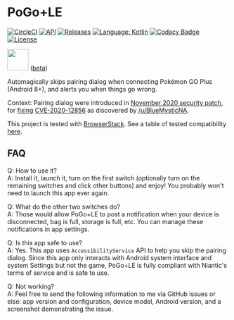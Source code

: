 # PoGo+LE

[![CircleCI](https://circleci.com/gh/Mygod/pogoplusle.svg?style=shield)](https://circleci.com/gh/Mygod/pogoplusle)
[![API](https://img.shields.io/badge/API-24%2B-brightgreen.svg?style=flat)](https://android-arsenal.com/api?level=24)
[![Releases](https://img.shields.io/github/downloads/Mygod/pogoplusle/total.svg)](https://github.com/Mygod/pogoplusle/releases)
[![Language: Kotlin](https://img.shields.io/github/languages/top/Mygod/pogoplusle.svg)](https://github.com/Mygod/pogoplusle/search?l=kotlin)
[![Codacy Badge](https://app.codacy.com/project/badge/Grade/e70e52b1a58045819b505c09edcae816)](https://www.codacy.com/gh/Mygod/pogoplusle/dashboard?utm_source=github.com&amp;utm_medium=referral&amp;utm_content=Mygod/pogoplusle&amp;utm_campaign=Badge_Grade)
[![License](https://img.shields.io/github/license/Mygod/pogoplusle.svg)](LICENSE)

<a href="https://play.google.com/store/apps/details?id=be.mygod.pogoplusplus"><img src="https://play.google.com/intl/en_us/badges/images/generic/en-play-badge.png" height="48"></a>
([beta](https://play.google.com/apps/testing/be.mygod.pogoplusplus))

Automagically skips pairing dialog when connecting Pokémon GO Plus (Android 8+), and alerts you when things go wrong.

Context: Pairing dialog were introduced in [November 2020 security patch](https://source.android.com/security/bulletin/2020-11-01), for [fixing](https://android.googlesource.com/platform/system/bt/+/b3f12befdc4def7d695b6f1049cd02238eb1e4a8) [CVE-2020-12856](https://github.com/alwentiu/COVIDSafe-CVE-2020-12856) as discovered by [/u/BlueMysticNA](https://www.reddit.com/r/TheSilphRoad/comments/jujfm4/comment/gcdk4eb/).

This project is tested with [BrowserStack](https://email.browserstack.com/c/eJwljEtuwyAQQE9T77D4DeAFZ4mAGRyU2DSAZfX2Re36fcgLY0EIBSAW9BAB7VK8UeiU1hk0x_iQKsjItykZQkqKWy1sdmsvSK_yYbnR56JzsIzsu-LVKfQh2BHKqdjeiE6GYDeILm1MdgvjS3Oa-L3OtD-R-mtN9ViePrgtoI2UuBMpCjBSa0hWO4pamqyXt7_ve42t3p1aHyH9l80fP3vFPi4sdd73v_skv_bLR70).
See a table of tested compatibility [here](https://github.com/Mygod/pogoplusle/wiki/Device-compatibility-table-for-Bluetooth-pairing-assistant).

## FAQ

Q: How to use it?  
A: Install it, launch it, turn on the first switch (optionally turn on the remaining switches and click other buttons) and enjoy! You probably won't need to launch this app ever again.

Q: What do the other two switches do?  
A: Those would allow PoGo+LE to post a notification when your device is disconnected, bag is full, storage is full, etc. You can manage these notifications in app settings.

Q: Is this app safe to use?  
A: Yes. This app uses `AccessibilityService` API to help you skip the pairing dialog. Since this app only interacts with Android system interface and system Settings but not the game, PoGo+LE is fully compliant with Niantic's terms of service and is safe to use.

Q: Not working?  
A: Feel free to send the following information to me via GitHub issues or else: app version and configuration, device model, Android version, and a screenshot demonstrating the issue.
